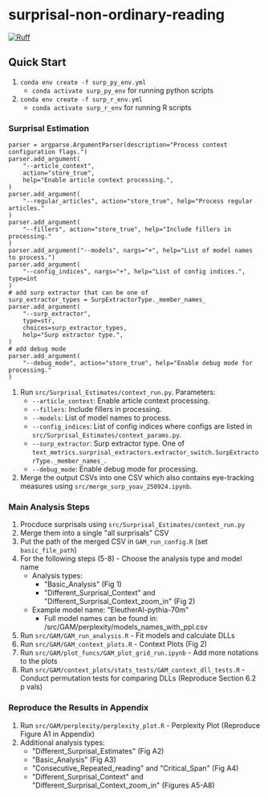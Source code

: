 # surprisal-non-ordinary-reading

[![Ruff](https://github.com/lacclab/surprisal-non-ordinary-reading/actions/workflows/ruff.yml/badge.svg?branch=main)](https://github.com/lacclab/surprisal-non-ordinary-reading/actions/workflows/ruff.yml)

## Quick Start

1. `conda env create -f surp_py_env.yml`
    - `conda activate surp_py_env` for running python scripts 
2. `conda env create -f surp_r_env.yml`
    - `conda activate surp_r_env` for running R scripts 

### Surprisal Estimation

    parser = argparse.ArgumentParser(description="Process context configuration flags.")
    parser.add_argument(
        "--article_context",
        action="store_true",
        help="Enable article context processing.",
    )
    parser.add_argument(
        "--regular_articles", action="store_true", help="Process regular articles."
    )
    parser.add_argument(
        "--fillers", action="store_true", help="Include fillers in processing."
    )
    parser.add_argument("--models", nargs="+", help="List of model names to process.")
    parser.add_argument(
        "--config_indices", nargs="+", help="List of config indices.", type=int
    )
    # add surp extractor that can be one of
    surp_extractor_types = SurpExtractorType._member_names_
    parser.add_argument(
        "--surp_extractor",
        type=str,
        choices=surp_extractor_types,
        help="Surp extractor type.",
    )
    # add debug mode
    parser.add_argument(
        "--debug_mode", action="store_true", help="Enable debug mode for processing."
    )

1. Run `src/Surprisal_Estimates/context_run.py`. Parameters:
   - `--article_context`: Enable article context processing.
   - `--fillers`: Include fillers in processing.
   - `--models`: List of model names to process.
   - `--config_indices`: List of config indices where configs are listed in `src/Surprisal_Estimates/context_params.py`.
   - `--surp_extractor`: Surp extractor type. One of `text_metrics.surprisal_extractors.extractor_switch.SurpExtractorType._member_names_`.
   - `--debug_mode`: Enable debug mode for processing.
2. Merge the output CSVs into one CSV which also contains eye-tracking measures using `src/merge_surp_yoav_250924.ipynb`.

### Main Analysis Steps

1. Procduce surprisals using `src/Surprisal_Estimates/context_run.py`
2. Merge them into a single "all surprisals" CSV
3. Put the path of the merged CSV in `GAM_run_config.R` (set `basic_file_path`)
4. For the following steps (5-8) - Choose the analysis type and model name
    - Analysis types:
        - "Basic_Analysis" (Fig 1)
        - "Different_Surprisal_Context" and "Different_Surprisal_Context_zoom_in" (Fig 2)
    - Example model name: "EleutherAI-pythia-70m"
        - Full model names can be found in: /src/GAM/perplexity/models_names_with_ppl.csv
5. Run `src/GAM/GAM_run_analysis.R` - Fit models and calculate DLLs
6. Run `src/GAM/GAM_context_plots.R` - Context Plots (Fig 2)
7. Run `src/GAM/plot_funcs/GAM_plot_grid_run.ipynb` - Add more notations to the plots
8. Run `src/GAM/context_plots/stats_tests/GAM_context_dll_tests.R` - Conduct permutation tests for comparing DLLs (Reproduce Section 6.2 p vals)

### Reproduce the Results in Appendix
1. Run `src/GAM/perplexity/perplexity_plot.R` - Perplexity Plot (Reproduce Figure A1 in Appendix)
2. Additional analysis types:
    - "Different_Surprisal_Estimates" (Fig A2)
    - "Basic_Analysis" (Fig A3)
    - "Consecutive_Repeated_reading" and "Critical_Span" (Fig A4)
    - "Different_Surprisal_Context" and "Different_Surprisal_Context_zoom_in" (Figures A5-A8)
